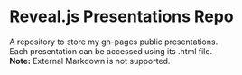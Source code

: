 # Reveal.js Presentations Repo
A repository to store my gh-pages public presentations.  
Each presentation can be accessed using its .html file.  
**Note:** External Markdown is not supported.
